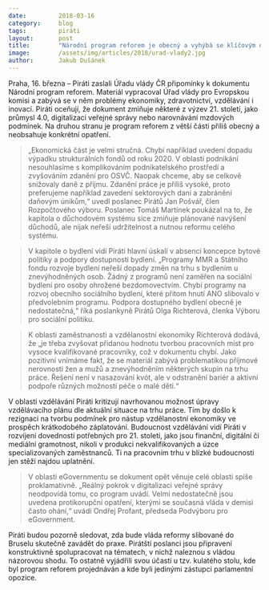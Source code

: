 ```yaml
---
date:         2018-03-16
category:     blog
tags:         piráti
layout:       post
title:        "Národní program reforem je obecný a vyhýbá se klíčovým opatřením"
image:        /assets/img/articles/2018/urad-vlady2.jpg
author:       Jakub Dušánek
---
```



Praha, 16. března – Piráti zaslali Úřadu vlády ČR připomínky k dokumentu Národní program reforem. Materiál vypracoval Úřad vlády pro Evropskou komisi a zabývá se v něm problémy ekonomiky, zdravotnictví, vzdělávání i inovací. Piráti oceňují, že dokument zmiňuje některé z výzev 21. století, jako průmysl 4.0, digitalizaci veřejné správy nebo narovnávání mzdových podmínek. Na druhou stranu je program reforem z větší části příliš obecný a neobsahuje konkrétní opatření.

> „Ekonomická část je velmi stručná. Chybí například uvedení dopadu výpadku strukturálních fondů od roku 2020. V oblasti podnikání nesouhlasíme s komplikováním podnikatelského prostředí a zvyšováním zdanění pro OSVČ. Naopak chceme, aby se celkově snižovaly daně z příjmu. Zdanění práce je příliš vysoké, proto preferujeme například zavedení sektorových daní a zabránění daňovým únikům,“ uvedl poslanec Pirátů Jan Pošvář, člen Rozpočtového výboru. Poslanec Tomáš Martínek poukázal na to, že kapitola o důchodovém systému sice zmiňuje plánované navýšení důchodů, ale nijak neřeší udržitelnost a nutnou reformu celého systému.

> V kapitole o bydlení vidí Piráti hlavní úskalí v absenci koncepce bytové politiky a podpory dostupnosti bydlení. „Programy MMR a Státního fondu rozvoje bydlení neřeší dopady změn na trhu s bydlením u znevýhodněných osob. Žádný z programů není zaměřen na sociální bydlení pro osoby ohrožené bezdomovectvím. Chybí programy na rozvoj obecního sociálního bydlení, které přitom hnutí ANO slibovalo v předvolebním programu. Podpora dostupného bydlení obecně je nedostatečná,“ říká poslankyně Pirátů Olga Richterová, členka Výboru pro sociální politiku.

> K oblasti zaměstnanosti a vzdělanostní ekonomiky Richterová dodává, že „je třeba zvyšovat přidanou hodnotu tvorbou pracovních míst pro vysoce kvalifikované pracovníky, což v dokumentu chybí. Jako pozitivní vnímáme fakt, že se materiál zabývá problematikou příjmové nerovnosti žen a mužů a znevýhodněním některých skupin na trhu práce. Řešení není v nasazování kvót, ale v odstranění bariér a aktivní podpoře různých možností péče o malé děti.“

V oblasti vzdělávání Piráti kritizují navrhovanou možnost úpravy vzdělávacího plánu dle aktuální situace na trhu práce. Tím by došlo k rezignaci na tvorbu podmínek pro nástup vzdělanostní ekonomiky ve prospěch krátkodobého záplatování. Budoucnost vzdělávání vidí Piráti v rozvíjení dovedností potřebných pro 21. století, jako jsou finanční, digitální či mediální gramotnost, nikoli v produkci nekvalifikovaných a úzce specializovaných zaměstnanců. Ti na pracovním trhu v blízké budoucnosti jen stěží najdou uplatnění.

> V oblasti eGovernmentu se dokument opět věnuje celé oblasti spíše proklamativně. „Reálný pokrok v digitalizaci veřejné správy neodpovídá tomu, co program uvádí. Velmi nedostatečně jsou uvedena protikorupční opatření, kterými se současná vláda v demisi často ohání,“ uvádí Ondřej Profant, předseda Podvýboru pro eGovernment.

Piráti budou pozorně sledovat, zda bude vláda reformy slibované do Bruselu skutečně zavádět do praxe. Pirátští poslanci jsou připravení konstruktivně spolupracovat na tématech, v nichž naleznou s vládou názorovou shodu. To ostatně vyjádřili svou účastí u tzv. kulatého stolu, kde byl program reforem projednáván a kde byli jedinými zástupci parlamentní opozice.


